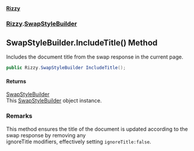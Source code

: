 #### [Rizzy](index 'index')
### [Rizzy](Rizzy 'Rizzy').[SwapStyleBuilder](Rizzy.SwapStyleBuilder 'Rizzy.SwapStyleBuilder')

## SwapStyleBuilder.IncludeTitle() Method

Includes the document title from the swap response in the current page.

```csharp
public Rizzy.SwapStyleBuilder IncludeTitle();
```

#### Returns
[SwapStyleBuilder](Rizzy.SwapStyleBuilder 'Rizzy.SwapStyleBuilder')  
This [SwapStyleBuilder](Rizzy.SwapStyleBuilder 'Rizzy.SwapStyleBuilder') object instance.

### Remarks
This method ensures the title of the document is updated according to the swap response by removing any  
ignoreTitle modifiers, effectively setting `ignoreTitle:false`.